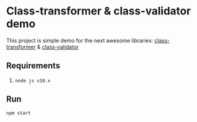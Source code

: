 # Class-transformer & class-validator demo

This project is simple demo for the next awesome libraries: 
<a href="https://github.com/typestack/class-transformer">class-transformer</a>
&
<a href="https://github.com/typestack/class-validator">class-validator</a>

## Requirements

1. `node js v10.x`

## Run

`npm start`

